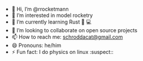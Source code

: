  - 👋 Hi, I’m @rrocketmann
 - 👀 I’m interested in model rocketry
 - 🌱 I’m currently learning Rust 🦀 💻
 - 💞️ I’m looking to collaborate on open source projects
 - 📫 How to reach me: schroddacat@gmail.com
 - 😄 Pronouns: he/him
 - ⚡ Fun fact: I do physics on linux :suspect::

<!---
rrocketmann/rrocketmann is a ✨ special ✨ repository because its `README.md` (this file) appears on your GitHub profile.
You can click the Preview link to take a look at your changes.
--->
